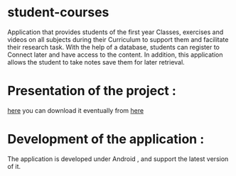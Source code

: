 # student-courses

 Application that provides students of the first year
 Classes, exercises and videos on all subjects during their
 Curriculum to support them and facilitate their research task.
 With the help of a database, students can register to
 Connect later and have access to the content.
 In addition, this application allows the student to take notes
 save them for later retrieval.
 
# Presentation of the project :
 [here](https://github.com/yassir-jaka/student-courses/blob/presentation/description.pdf)
 you can download it eventually from [here](https://uploadfiles.io/9v1lp4fv)

# Development of the application :
 The application is developed under Android , and support the latest version of it.
